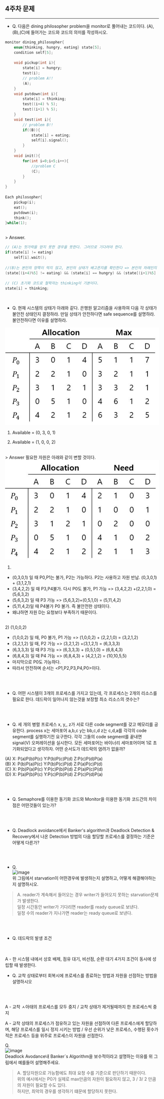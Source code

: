 ## 4주차 문제

---
- Q. 다음은 dining philosopher problem을 monitor로 풀어내는 코드이다. (A),(B),(C)에 들어가는 코드와 코드의 의미를 작성하시오.

```c
monitor dining_philosopher{    
    enum{thinking, hungry, eating} state[5];    
    condition self[5];        
    
 	void pickup(int i){        
        state[i] = hungry;        
        test(i);        
        // problem A!!
        (A);
    }        
    void putdown(int i){        
        state[i] = thinking;                
        test((i+4) % 5);     
        test((i+1) % 5);    
    }        
    void test(int i){        
        // problem B!!
        if((B)){            
            state[i] = eating;            
            self[i].signal();
        }    
    }        
    void init(){        
        for(int i=0;i<5;i++){            
            //problem C
            (C);        
        }    
    }
}
    
Each philosopher{    
    pickup(i);    
    eat();    
    putdown(i);    
    think();
}while(1);
```

<br>
> Answer.

```c
// (A)는 젓가락을 얻지 못한 경우을 뜻한다. 그러므로 기다려야 한다.
if(state[i] != eating)     
    self[i].wait();

//(B)는 본인의 양쪽이 먹지 않고, 본인의 상태가 배고픈지를 확인한다 => 본인의 차례인지 확인한다.
(state[(i+4)%5] != eating) && (state[i] == hungry) && (state[(i+1)%5] != eating)

// (C) 초기화 코드로 철학자는 thinking이 기본이다.
state[i] = thinking;
```

     
<br/>

- Q. 현재 시스템의 상태가 아래와 같다. 은행원 알고리즘을 사용하여 다음 각 상태가 불안전 상태인지 결정하라. 만일 상태가 안전하다면 safe sequence를 설명하라. 불안전하다면 이유를 설명하라.

<img src="https://github.com/gashe-soo/OS-7week-KOCW/blob/main/asset/week4_problem.jpg?raw=true" alt="week4_problem.jpg"  />


1) Available = (0, 3, 0, 1)

2) Available = (1, 0, 0, 2)

<br/>
> Answer
    필요한 자원은 아래와 같이 변할 것이다. <br/>

   <img src="https://github.com/gashe-soo/OS-7week-KOCW/blob/main/asset/week4_problem_answer.jpg?raw=true" alt="week4_problem_answer.jpg"  />

   1) 

   - (0,3,0,1) 일 때 P0,P1는 불가, P2는 가능하다. P2는 사용하고 자원 반납. (0,3,0,1) + (3,1,2,1)
   - (3,4,2,2) 일 때 P3,P4불가. 다시 P0도 불가, P1 가능 => (3,4,2,2) +(2,2,1,0) = (5,6,3,2)
   - (5,6,3,2) 일 때 P3 가능 => (5,6,3,2)+(0,5,1,0) = (5,11,4,2)
   - (5,11,4,2)일 때 P4불가 P0 불가. 즉 불안전한 상태이다. 
   - 왜냐하면 자원 D는 요청보다 부족하기 때문이다.
<br/>
   2) (1,0,0,2)

   - (1,0,0,2) 일 때, P0 불가, P1 가능 => (1,0,0,2) + (2,2,1,0) = (3,2,1,2)
   - (3,2,1,2) 일 때, P2 가능  => (3,2,1,2) +(3,1,2,1) = (6,3,3,3)
   - (6,3,3,3) 일 때 P3 가능 => (6,3,3,3) + (0,5,1,0) = (6,8,4,3) 
   - (6,8,4,3) 일 때 P4 가능 => (6,8,4,3) + (4,2,1,2) = (10,10,5,5)
   - 마지막으로 P0도 가능하다.
   - 따라서 안전하며 순서는  <P1,P2,P3,P4,P0>이다.


<br><br>




- Q. 어떤 시스템이 3개의 프로세스를 가지고 있는데, 각 프로세스는 2개의 리소스를 필요로 한다. 데드락이 일어나지 않는것을 보장할 최소 리소스의 갯수는?

<br><br>


- Q. 세 개의 병렬 프로세스 x, y,, z가 서로 다른 code segment를 갖고 메모리를 공유한다. process x는 세마포어 a,b,c y는 bb,c,d z는 c,d,a를 각각의 code segment를 실행하기전 요구한다. 각각 그들의 code segment를 끝내면 signal(V) 오퍼레이션을 실시한다. 모든 세마포어는 바이너리 세마포어이며 1로 초기화되었다고 생각하자. 어떤 순서도가 데드락의 염려가 없을까?

(A) X: P(a)P(b)P(c) Y:P(b)P(c)P(d) Z:P(c)P(d)P(a) <br>
(B) X: P(b)P(a)P(c) Y:P(b)P(c)P(d) Z:P(a)P(c)P(d) <br>
(C) X: P(b)P(a)P(c) Y:P(c)P(b)P(d) Z:P(a)P(c)P(d) <br>
(D) X: P(a)P(b)P(c) Y:P(c)P(b)P(d) Z:P(c)P(d)P(a) <br>

<br><br>




- Q. Semaphore를 이용한 동기화 코드와 Monitor을 이용한 동기화 코드간의 차이점은 어떤것들이 있는가?




<br><br>

- Q. Deadlock avoidance에서 Banker's algorithm과 Deadlock Detection & Recovery에서 나온 Detection 방법의 다음 할당할 프로세스를 결정하는 기준은 어떻게 다른가?

<br><br>

- Q. <br>
![image](https://img1.daumcdn.net/thumb/R1280x0/?scode=mtistory2&fname=https%3A%2F%2Fblog.kakaocdn.net%2Fdn%2FblltLz%2FbtqMRlDdlpN%2FLFlESoN4Cz5LM2s8kqJJy1%2Fimg.png)<br>
위 그림에서 starvation이 어떤경우에 발생하는지 설명하고, 어떻게 해결해야하는지 설명하시오.

> A. reader가 계속해서 들어오는 경우 writer가 들어오지 못하는 starvation문제가 발생한다.<br>
일정 시간동안 writer가 기다리면 reader를 ready queue로 보낸다.<br>
일정 수의 reader가 지나가면 reader는 ready queue로 보낸다.

<br><br>

- Q. 데드락의 발생 조건

<br><br>A - 한 시스템 내에서 상호 배제, 점유 대기, 비선점, 순환 대기 4가지 조건이 동시에 성립할 때 발생한다.

- Q. 교착 상태로부터 회복시에 프로세스를 종료하는 방법과 자원을 선점하는 방법을 설명하시오

<br><br>

A - 교착 ㅅ아태의 프로세스를 모두 중지 / 교착 상태가 제거될때까지 한 프로세스씩 중지 

A - 교착 상태의 프로세스가 점유하고 있는 자원을 선점하여 다른 프로세스에게 할당하며, 해당 프로세스를 일시 정지 시키는 방법 / 우선 순위가 낮은 프로세스, 수행된 횟수가 적은 프로세스 등을 위주로 프로세스이 자원을 선점한다.

Q. <br>
![image](https://img1.daumcdn.net/thumb/R1280x0/?scode=mtistory2&fname=https%3A%2F%2Fblog.kakaocdn.net%2Fdn%2FbpfdY0%2FbtqMRkEmpkK%2FGRgHCPUKTgeJMzlViQHAL0%2Fimg.png)<br>
Deadlock Avodance내 Banker`s Algorithm을 보수적이라고 설명하는 이유를 위 그림에서 예를들어 설명해주세요.

> A. 할당자원으로 가능함에도 최대 요청 수를 기준으로 판단하기 때문이다.<br>
위의 예시에서는 P0가 실제로 max만큼의 자원이 필요하지 않고, 3 / 3/ 2 만큼의 자원이 필요할 수도 있다.<br>
하지만, 최악의 경우를 생각하기 떄문에 할당하지 못한다.
